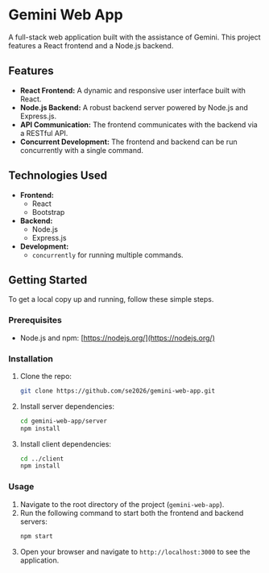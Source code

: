 # Gemini Web App

A full-stack web application built with the assistance of Gemini. This project features a React frontend and a Node.js backend.

## Features

*   **React Frontend:** A dynamic and responsive user interface built with React.
*   **Node.js Backend:** A robust backend server powered by Node.js and Express.js.
*   **API Communication:** The frontend communicates with the backend via a RESTful API.
*   **Concurrent Development:** The frontend and backend can be run concurrently with a single command.

## Technologies Used

*   **Frontend:**
    *   React
    *   Bootstrap
*   **Backend:**
    *   Node.js
    *   Express.js
*   **Development:**
    *   `concurrently` for running multiple commands.

## Getting Started

To get a local copy up and running, follow these simple steps.

### Prerequisites

*   Node.js and npm: [https://nodejs.org/](https://nodejs.org/)

### Installation

1.  Clone the repo:
    ```sh
    git clone https://github.com/se2026/gemini-web-app.git
    ```
2.  Install server dependencies:
    ```sh
    cd gemini-web-app/server
    npm install
    ```
3.  Install client dependencies:
    ```sh
    cd ../client
    npm install
    ```

### Usage

1.  Navigate to the root directory of the project (`gemini-web-app`).
2.  Run the following command to start both the frontend and backend servers:
    ```sh
    npm start
    ```
3.  Open your browser and navigate to `http://localhost:3000` to see the application.
